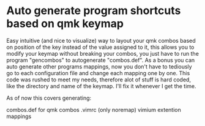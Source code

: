 # Auto generate program shortcuts based on qmk keymap

Easy intuitive (and nice to visualize) way to layout
your qmk combos based on position of the key instead
of the value assigned to it, this allows you to modify
your keymap without breaking your combos,
you just have to run the program "gencombos"
to autogenerate "combos.def".
As a bonus you can auto generate other programs mappings,
now you don't have to tediously go to each configuration
file and change each mapping one by one.
This code was rushed to meet my needs, therefore alot
of stuff is hard coded, like the directory and
name of the keymap. I'll fix it whenever I get the time.

As of now this covers generating:

combos.def      for qmk combos
.vimrc          (only noremap)
vimium extention mappings

